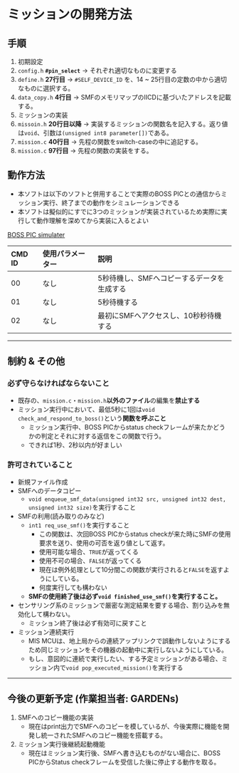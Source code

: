 
# ミッションの開発方法


## 手順
1. 初期設定
  1.  `config.h` **`#pin_select`** → それぞれ適切なものに変更する  
  2. `define.h` **27行目** → `#SELF_DEVICE_ID` を、14 ~ 25行目の定数の中から適切なものに選択する。
  3. `data_copy.h` **4行目** → SMFのメモリマップのIICDに基づいたアドレスを記載する。
2. ミッションの実装
  1. `missoin.h` **20行目以降** → 実装するミッションの関数名を記入する。返り値は`void`、引数は`(unsigned int8 parameter[])`である。
  2. `mission.c` **40行目** → 先程の関数をswitch-caseの中に追記する。
  3. `mission.c` **97行目** → 先程の関数の実装をする。

## 動作方法
- 本ソフトは以下のソフトと併用することで実際のBOSS PICとの通信からミッション実行、終了までの動作をシミュレーションできる
- 本ソフトは擬似的にすでに3つのミッションが実装されているため実際に実行して動作理解を深めてから実装に入るとよい

[BOSS PIC simulater](https://github.com/CIT-GARDENs-Organization/BOSS_PIC_simulator)

| CMD ID     | 使用パラメーター         | 説明                                         |
|:-----------|:------------            |:------------                                |
| 00         | なし | 5秒待機し、SMFへコピーするデータを生成する                                 |
| 01         | なし | 5秒待機する                   |
| 02         | なし | 最初にSMFへアクセスし、10秒秒待機する  |


---

## 制約 & その他  

### **必ず守らなければならないこと**
- 既存の、`mission.c`・`mission.h`**以外のファイル**の編集を**禁止する**
- ミッション実行中において、最低5秒に1回は`void check_and_respond_to_boss()`という**関数を呼ぶこと**
  - ミッション実行中、BOSS PICからstatus checkフレームが来たかどうかの判定とそれに対する返信をこの関数で行う。
  - できれば1秒、2秒以内が好ましい

### **許可されていること**
- 新規ファイル作成
- SMFへのデータコピー
  - `void enqueue_smf_data(unsigned int32 src, unsigned int32 dest, unsigned int32 size)`を実行すること
- SMFの利用(読み取りのみなど)
  - `int1 req_use_smf()`を実行すること
    - この関数は、次回BOSS PICからstatus checkが来た時にSMFの使用要求を送り、使用の可否を返り値として返す。
    - 使用可能な場合、`TRUE`が返ってくる 
    - 使用不可の場合、`FALSE`が返ってくる
    - 現在は例外処理として10分間この関数が実行されると`FALSE`を返すようにしている。
    - 何度実行しても構わない
  - **SMFの使用終了後は必ず`void finished_use_smf()`を実行すること。**
- センサリング系のミッションで厳密な測定結果を要する場合、割り込みを無効化して構わない。
  - ミッション終了後は必ず有効可に戻すこと
- ミッション連続実行
  - MIS MCUは、地上局からの連続アップリンクで誤動作しないようにするため同じミッションをその機器の起動中に実行しないようにしている。
  - もし、意図的に連続で実行したい、する予定ミッションがある場合、ミッション内で`void pop_executed_mission()`を実行する


---


## 今後の更新予定 (作業担当者: GARDENs)
1. SMFへのコピー機能の実装
   - 現在はprint出力でSMFへのコピーを模しているが、今後実際に機能を開発し統一されたSMFへのコピー機能を搭載する。
2. ミッション実行後継続起動機能
   - 現在はミッション実行後、SMFへ書き込むものがない場合に、BOSS PICからStatus checkフレームを受信した後に停止する動作を取る。
